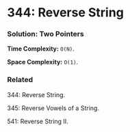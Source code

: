 # 344: Reverse String

### Solution: Two Pointers
**Time Complexity:** `O(N)`.

**Space Complexity:** `O(1)`.

### Related
344: Reverse String.

345: Reverse Vowels of a String.

541: Reverse String II.